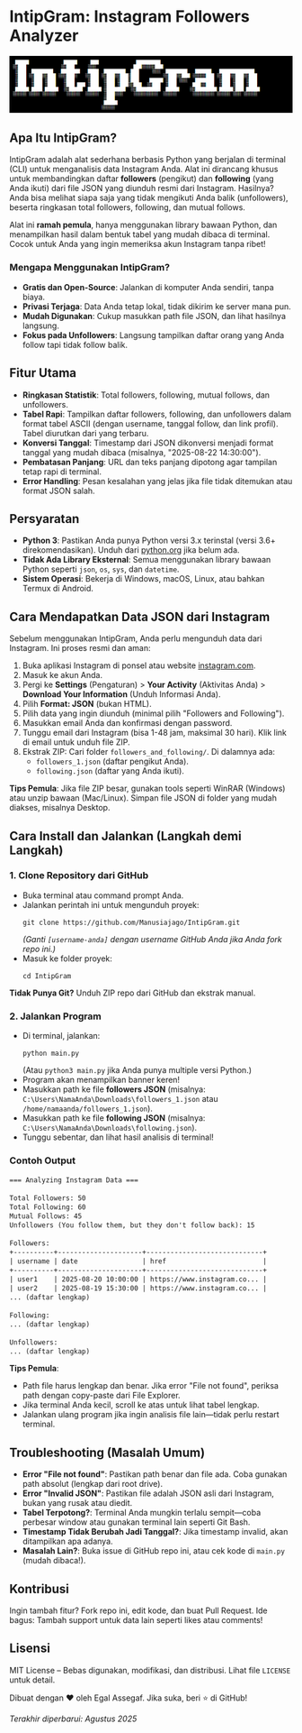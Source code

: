 # IntipGram: Instagram Followers Analyzer


![Preview](./Screenshot%202025-08-22%20130323.png)



## Apa Itu IntipGram?
IntipGram adalah alat sederhana berbasis Python yang berjalan di terminal (CLI) untuk menganalisis data Instagram Anda. Alat ini dirancang khusus untuk membandingkan daftar **followers** (pengikut) dan **following** (yang Anda ikuti) dari file JSON yang diunduh resmi dari Instagram. Hasilnya? Anda bisa melihat siapa saja yang tidak mengikuti Anda balik (unfollowers), beserta ringkasan total followers, following, dan mutual follows.

Alat ini **ramah pemula**, hanya menggunakan library bawaan Python, dan menampilkan hasil dalam bentuk tabel yang mudah dibaca di terminal. Cocok untuk Anda yang ingin memeriksa akun Instagram tanpa ribet!

### Mengapa Menggunakan IntipGram?
- **Gratis dan Open-Source**: Jalankan di komputer Anda sendiri, tanpa biaya.
- **Privasi Terjaga**: Data Anda tetap lokal, tidak dikirim ke server mana pun.
- **Mudah Digunakan**: Cukup masukkan path file JSON, dan lihat hasilnya langsung.
- **Fokus pada Unfollowers**: Langsung tampilkan daftar orang yang Anda follow tapi tidak follow balik.

## Fitur Utama
- **Ringkasan Statistik**: Total followers, following, mutual follows, dan unfollowers.
- **Tabel Rapi**: Tampilkan daftar followers, following, dan unfollowers dalam format tabel ASCII (dengan username, tanggal follow, dan link profil). Tabel diurutkan dari yang terbaru.
- **Konversi Tanggal**: Timestamp dari JSON dikonversi menjadi format tanggal yang mudah dibaca (misalnya, "2025-08-22 14:30:00").
- **Pembatasan Panjang**: URL dan teks panjang dipotong agar tampilan tetap rapi di terminal.
- **Error Handling**: Pesan kesalahan yang jelas jika file tidak ditemukan atau format JSON salah.

## Persyaratan
- **Python 3**: Pastikan Anda punya Python versi 3.x terinstal (versi 3.6+ direkomendasikan). Unduh dari [python.org](https://www.python.org/downloads/) jika belum ada.
- **Tidak Ada Library Eksternal**: Semua menggunakan library bawaan Python seperti `json`, `os`, `sys`, dan `datetime`.
- **Sistem Operasi**: Bekerja di Windows, macOS, Linux, atau bahkan Termux di Android.

## Cara Mendapatkan Data JSON dari Instagram
Sebelum menggunakan IntipGram, Anda perlu mengunduh data dari Instagram. Ini proses resmi dan aman:

1. Buka aplikasi Instagram di ponsel atau website [instagram.com](https://www.instagram.com).
2. Masuk ke akun Anda.
3. Pergi ke **Settings** (Pengaturan) > **Your Activity** (Aktivitas Anda) > **Download Your Information** (Unduh Informasi Anda).
4. Pilih **Format: JSON** (bukan HTML).
5. Pilih data yang ingin diunduh (minimal pilih "Followers and Following").
6. Masukkan email Anda dan konfirmasi dengan password.
7. Tunggu email dari Instagram (bisa 1-48 jam, maksimal 30 hari). Klik link di email untuk unduh file ZIP.
8. Ekstrak ZIP: Cari folder `followers_and_following/`. Di dalamnya ada:
   - `followers_1.json` (daftar pengikut Anda).
   - `following.json` (daftar yang Anda ikuti).

**Tips Pemula**: Jika file ZIP besar, gunakan tools seperti WinRAR (Windows) atau unzip bawaan (Mac/Linux). Simpan file JSON di folder yang mudah diakses, misalnya Desktop.

## Cara Install dan Jalankan (Langkah demi Langkah)
### 1. Clone Repository dari GitHub
   - Buka terminal atau command prompt Anda.
   - Jalankan perintah ini untuk mengunduh proyek:
     ```
     git clone https://github.com/Manusiajago/IntipGram.git
     ```
     *(Ganti `[username-anda]` dengan username GitHub Anda jika Anda fork repo ini.)*
   - Masuk ke folder proyek:
     ```
     cd IntipGram
     ```

   **Tidak Punya Git?** Unduh ZIP repo dari GitHub dan ekstrak manual.

### 2. Jalankan Program
   - Di terminal, jalankan:
     ```
     python main.py
     ```
     (Atau `python3 main.py` jika Anda punya multiple versi Python.)
   - Program akan menampilkan banner keren!
   - Masukkan path ke file **followers JSON** (misalnya: `C:\Users\NamaAnda\Downloads\followers_1.json` atau `/home/namaanda/followers_1.json`).
   - Masukkan path ke file **following JSON** (misalnya: `C:\Users\NamaAnda\Downloads\following.json`).
   - Tunggu sebentar, dan lihat hasil analisis di terminal!

### Contoh Output
```
=== Analyzing Instagram Data ===

Total Followers: 50
Total Following: 60
Mutual Follows: 45
Unfollowers (You follow them, but they don't follow back): 15

Followers:
+----------+---------------------+-----------------------------+
| username | date                | href                        |
+----------+---------------------+-----------------------------+
| user1    | 2025-08-20 10:00:00 | https://www.instagram.co... |
| user2    | 2025-08-19 15:30:00 | https://www.instagram.co... |
... (daftar lengkap)

Following:
... (daftar lengkap)

Unfollowers:
... (daftar lengkap)
```

**Tips Pemula**: 
- Path file harus lengkap dan benar. Jika error "File not found", periksa path dengan copy-paste dari File Explorer.
- Jika terminal Anda kecil, scroll ke atas untuk lihat tabel lengkap.
- Jalankan ulang program jika ingin analisis file lain—tidak perlu restart terminal.

## Troubleshooting (Masalah Umum)
- **Error "File not found"**: Pastikan path benar dan file ada. Coba gunakan path absolut (lengkap dari root drive).
- **Error "Invalid JSON"**: Pastikan file adalah JSON asli dari Instagram, bukan yang rusak atau diedit.
- **Tabel Terpotong?**: Terminal Anda mungkin terlalu sempit—coba perbesar window atau gunakan terminal lain seperti Git Bash.
- **Timestamp Tidak Berubah Jadi Tanggal?**: Jika timestamp invalid, akan ditampilkan apa adanya.
- **Masalah Lain?**: Buka issue di GitHub repo ini, atau cek kode di `main.py` (mudah dibaca!).

## Kontribusi
Ingin tambah fitur? Fork repo ini, edit kode, dan buat Pull Request. Ide bagus: Tambah support untuk data lain seperti likes atau comments!

## Lisensi
MIT License – Bebas digunakan, modifikasi, dan distribusi. Lihat file `LICENSE` untuk detail.

Dibuat dengan ❤️ oleh Egal Assegaf. Jika suka, beri ⭐ di GitHub!

*Terakhir diperbarui: Agustus 2025*
